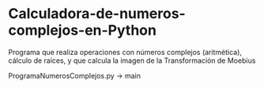 # Calculadora-de-numeros-complejos-en-Python
Programa que realiza operaciones con números complejos (aritmética), cálculo de raíces, y que calcula la imagen de la Transformación de Moebius

ProgramaNumerosComplejos.py -> main
